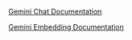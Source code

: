 [Gemini Chat Documentation](https://docs.spring.io/spring-ai/reference/api/chat/gemini-chat.html)

[Gemini Embedding Documentation](https://docs.spring.io/spring-ai/reference/api/embeddings/gemini-embeddings.html)
